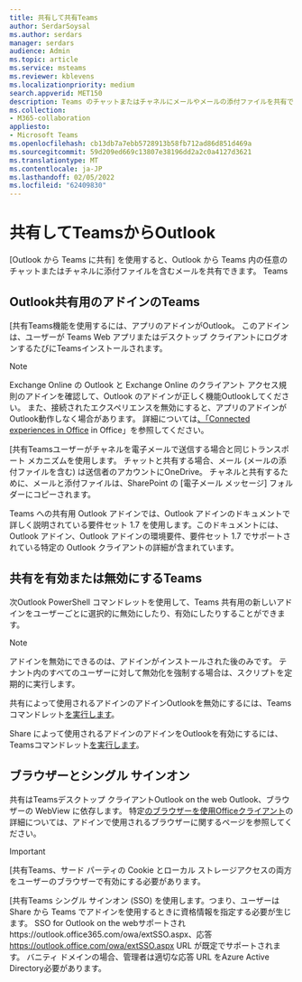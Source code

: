 ```yaml
---
title: 共有して共有Teams
author: SerdarSoysal
ms.author: serdars
manager: serdars
audience: Admin
ms.topic: article
ms.service: msteams
ms.reviewer: kblevens
ms.localizationpriority: medium
search.appverid: MET150
description: Teams のチャットまたはチャネルにメールやメールの添付ファイルを共有できる共有Outlook機能についてTeams。
ms.collection:
- M365-collaboration
appliesto:
- Microsoft Teams
ms.openlocfilehash: cb13db7a7ebb5728913b58fb712ad86d851d469a
ms.sourcegitcommit: 59d209ed669c13807e38196dd2a2c0a4127d3621
ms.translationtype: MT
ms.contentlocale: ja-JP
ms.lasthandoff: 02/05/2022
ms.locfileid: "62409830"
---
```

# <a name="share-to-teams-from-outlook"></a>共有してTeamsからOutlook

[Outlook から Teams に共有] を使用すると、Outlook から Teams 内の任意のチャットまたはチャネルに添付ファイルを含むメールを共有できます。 Teams

## <a name="outlook-add-in-for-share-to-teams"></a>Outlook共有用のアドインのTeams 

[共有Teams機能を使用するには、アプリのアドインがOutlook。 このアドインは、ユーザーが Teams Web アプリまたはデスクトップ クライアントにログオンするたびにTeamsインストールされます。

> [!NOTE]
> Exchange Online の Outlook と [](/exchange/clients-and-mobile-in-exchange-online/add-ins-for-outlook/add-ins-for-outlook) Exchange Online のクライアント アクセス規則のアドインを確認して、Outlook のアドイン[](/exchange/clients-and-mobile-in-exchange-online/client-access-rules/client-access-rules)が正しく機能Outlookしてください。 また、接続されたエクスペリエンスを無効にすると、アプリのアドインがOutlook動作しなく場合があります。 詳細については[、「Connected experiences in Office](https://support.microsoft.com/topic/connected-experiences-in-office-8d2c04f7-6428-4e6e-ac58-5828d4da5b7c) in Office」を参照してください。  

[共有Teamsユーザーがチャネルを電子メールで送信する場合と同じトランスポート メカニズムを使用します。 チャットと共有する場合、メール (メールの添付ファイルを含む) は送信者のアカウントにOneDrive。 チャネルと共有するために、メールと添付ファイルは、SharePoint の [電子メール メッセージ] フォルダーにコピーされます。

Teams への共有用 Outlook アドインでは、Outlook アドインのドキュメントで詳しく説明されている要件セット 1.7 を使用します。この[](/exchange/clients-and-mobile-in-exchange-online/add-ins-for-outlook/add-ins-for-outlook)ドキュメントには、Outlook アドイン、Outlook アドインの環境要件、要件セット 1.7 でサポートされている特定の Outlook クライアントの詳細が含まれています。

## <a name="enabling-or-disabling-share-to-teams"></a>共有を有効または無効にするTeams

次Outlook PowerShell コマンドレットを使用して、Teams 共有用の新しいアドインをユーザーごとに選択的に無効にしたり、有効にしたりすることができます。

> [!NOTE]
> アドインを無効にできるのは、アドインがインストールされた後のみです。 テナント内のすべてのユーザーに対して無効化を強制する場合は、スクリプトを定期的に実行します。

共有によって使用されるアドインのアドインOutlookを無効にするには、Teamsコマンドレット[を実行します](/powershell/module/exchange/disable-app?view=exchange-ps)。 

Share によって使用されるアドインのアドインをOutlookを有効にするには、Teamsコマンドレット[を実行します](/powershell/module/exchange/enable-app?view=exchange-ps)。

## <a name="browsers-and-single-sign-on"></a>ブラウザーとシングル サインオン

共有はTeamsデスクトップ クライアントOutlook on the web Outlook、ブラウザーの WebView に依存します。 特定[のブラウザーを使用Officeクライアント](/office/dev/add-ins/concepts/browsers-used-by-office-web-add-ins)の詳細については、アドインで使用されるブラウザーに関するページを参照してください。 

> [!IMPORTANT]
> [共有Teams、サード パーティの Cookie とローカル ストレージアクセスの両方をユーザーのブラウザーで有効にする必要があります。

[共有Teams シングル サインオン (SSO) を使用します。つまり、ユーザーは Share から Teams でアドインを使用するときに資格情報を指定する必要が生じます。 SSO for Outlook on the webサポートされhttps://outlook.office365.com/owa/extSSO.aspx、応答 https://outlook.office.com/owa/extSSO.aspx URL が既定でサポートされます。 バニティ ドメインの場合、管理者は適切な応答 URL をAzure Active Directory必要があります。